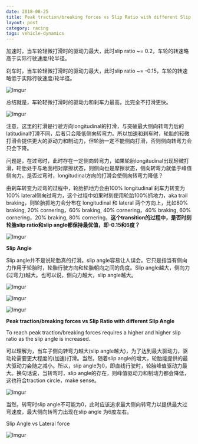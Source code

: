 ```yaml
---
date: 2018-08-25
title: Peak traction/breaking forces vs Slip Ratio with different Slip Angle
layout: post
category: racing
tags: vehicle-dynamics
---
```


加速时，当车轮轻微打滑时的驱动力最大，此时slip ratio ~= 0.2，车轮的转速略高于实际行驶速度/轮半径。

刹车时，当车轮轻微打滑时的驱动力最大，此时slip ratio ~= -0.15，车轮的转速略低于实际行驶速度/轮半径。

![Imgur](https://i.imgur.com/MEL8odC.png)

总结就是，车轮轻微打滑时的驱动力和刹车力最高，比完全不打滑更快。

![Imgur](https://i.imgur.com/frjawKL.jpg)

注意，这里的打滑是行驶方向longitudinal的打滑，与突破最大侧向转弯力后的latitudinal打滑不同，后者只会降低侧向转弯力。所以加速和刹车时，轮胎的轻微打滑会提供更大的驱动力和制动力，但轮胎一定不能侧向打滑，否则侧向转弯力会只会下降。

问题是，在过弯时，此时存在一定侧向转弯力，如果轮胎longitudinal出现轻微打滑，轮胎处于与地面相对摩擦状态，则侧向也是摩擦状态，侧向转弯力就低于峰值侧向力。是否过弯时，longitudinal方向的打滑会使侧向转弯力降低？

由刹车转变为过弯的过程中，轮胎抓地力会由100% longitudinal 刹车力转变为100% lateral侧向过弯力，这个过程中如果时刻使用轮胎100%抓地力，aka trail braking，则轮胎抓地力会分布在 longitudinal 和 lateral 两个方向上，比如80% braking, 20% cornering，60% braking, 40% cornering，40% braking, 60% cornering，20% braking, 80% cornering，**这个transition的过程中，是否时刻轮胎slip ratio和slip angle都保持最优值，即-0.15和6度？**

![Imgur](https://i.imgur.com/fsObfQt.jpg)

**Slip Angle**

Slip angle并不是说轮胎真的打滑。slip angle容易让人误会。它只是指当有侧向力作用于轮胎时，轮胎行驶方向和轮胎朝向之间的角度。Slip angle越大，侧向力(过弯力)越大。也可以说，侧向力越大，slip angle越大。

![Imgur](https://i.imgur.com/lrCLifq.jpg)

![Imgur](https://i.imgur.com/QtqYCxV.jpg)

![Imgur](https://i.imgur.com/YuSj9f2.jpg)

**Peak traction/breaking forces vs Slip Ratio with different Slip Angle**

To reach peak traction/breaking forces requires a higher and higher slip ratio as the slip angle is increased.

可以理解为，当车子侧向转弯力越大(slip angle越大)，为了达到最大驱动力，驱动轮需要更大程度的(加速)打滑。当然，随着slip angle的增大，轮胎能提供的最大驱动力会随之减小。所以，slip angle为0，即直线行驶时，轮胎峰值驱动力最大。换句话说，当转弯时，slip angle的存在，则峰值驱动力和制动力都会降低，这也符合traction circle，make sense。

![Imgur](https://i.imgur.com/mTicKwG.jpg)

当然，转弯时slip angle不可能为0，此时应该追求最大侧向转弯力以提供最大过弯速度，最大侧向转弯力出现在slip angle 为6度左右。

Slip Angle vs Lateral force

![Imgur](https://i.imgur.com/h47xfRP.jpg)